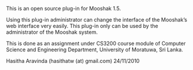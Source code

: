 This is an open source plug-in for Mooshak 1.5.

Using this plug-in administrator can change the interface of the Mooshak’s web interface very easily. This plug-in only can be used by the administrator of the Mooshak system.

This is done as an assignment under CS3200 course module of Computer Science and Engineering Department, University of Moratuwa, Sri Lanka.

Hasitha Aravinda (hasithatw (at) gmail.com)
24/11/2010